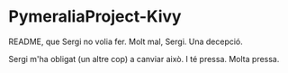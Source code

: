 # PymeraliaProject-Kivy
README, que Sergi no volia fer. Molt mal, Sergi. Una decepció. 

Sergi m'ha obligat (un altre cop) a canviar això. I té pressa. Molta pressa.
